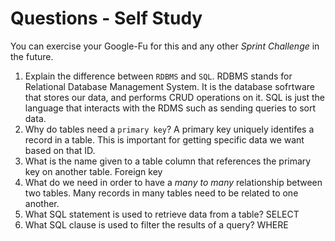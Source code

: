 # Questions - Self Study

You can exercise your Google-Fu for this and any other _Sprint Challenge_ in the future.

1.  Explain the difference between `RDBMS` and `SQL`.
    RDBMS stands for Relational Database Management System. It is the database sofrtware that stores our data, and performs CRUD operations on it.
    SQL is just the language that interacts with the RDMS such as sending queries to sort data.
1.  Why do tables need a `primary key`?
    A primary key uniquely identifes a record in a table. This is important for getting specific data we want based on that ID.
1.  What is the name given to a table column that references the primary key
    on another table.
    Foreign key
1.  What do we need in order to have a _many to many_ relationship between two
    tables.
    Many records in many tables need to be related to one another.
1.  What SQL statement is used to retrieve data from a table?
    SELECT
1.  What SQL clause is used to filter the results of a query?
    WHERE
